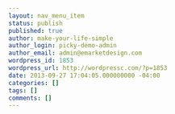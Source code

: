 ```yaml
---
layout: nav_menu_item
status: publish
published: true
author: make-your-life-simple
author_login: picky-demo-admin
author_email: admin@emarketdesign.com
wordpress_id: 1853
wordpress_url: http://wordpressc.com/?p=1853
date: 2013-09-27 17:04:05.000000000 -04:00
categories: []
tags: []
comments: []
---
```

 
